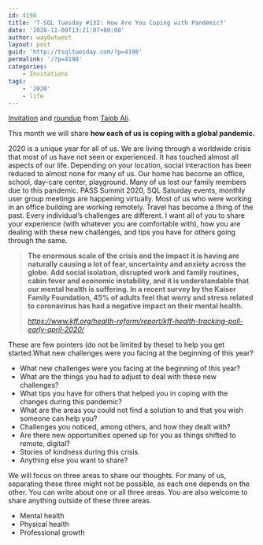 ```yaml
---
id: 4198
title: 'T-SQL Tuesday #132: How Are You Coping with Pandemic?'
date: '2020-11-09T13:21:07+00:00'
author: way0utwest
layout: post
guid: 'http://tsqltuesday.com/?p=4198'
permalink: '/?p=4198'
categories:
    - Invitations
tags:
    - '2020'
    - life
---
```


[Invitation](https://sqlworldwide.com/t-sql-tuesday-132-how-are-you-coping-with-pandemic/) and [roundup](https://sqlworldwide.com/tsql-tuesday-132-roundup/) from [Taiob Ali](https://sqlworldwide.com/t-sql-tuesday-132-how-are-you-coping-with-pandemic/).

This month we will share **how each of us is coping with a global pandemic.**

2020 is a unique year for all of us. We are living through a worldwide crisis that most of us have not seen or experienced. It has touched almost all aspects of our life. Depending on your location, social interaction has been reduced to almost none for many of us. Our home has become an office, school, day-care center, playground. Many of us lost our family members due to this pandemic. PASS Summit 2020, SQL Saturday events, monthly user group meetings are happening virtually. Most of us who were working in an office building are working remotely. Travel has become a thing of the past. Every individual’s challenges are different. I want all of you to share your experience (with whatever you are comfortable with), how you are dealing with these new challenges, and tips you have for others going through the same.

> **The enormous scale of the crisis and the impact it is having are naturally causing a lot of fear, uncertainty and anxiety across the globe. Add social isolation, disrupted work and family routines, cabin fever and economic instability, and it is understandable that our mental health is suffering. In a recent survey by the Kaiser Family Foundation, 45% of adults feel that worry and stress related to coronavirus has had a negative impact on their mental health.**
> 
> <cite>https://www.kff.org/health-reform/report/kff-health-tracking-poll-early-april-2020/</cite>

These are few pointers (do not be limited by these) to help you get started.What new challenges were you facing at the beginning of this year?

- What new challenges were you facing at the beginning of this year?
- What are the things you had to adjust to deal with these new challenges?
- What tips you have for others that helped you in coping with the changes during this pandemic?
- What are the areas you could not find a solution to and that you wish someone can help you?
- Challenges you noticed, among others, and how they dealt with?
- Are there new opportunities opened up for you as things shifted to remote, digital?
- Stories of kindness during this crisis.
- Anything else you want to share?

We will focus on three areas to share our thoughts. For many of us, separating these three might not be possible, as each one depends on the other. You can write about one or all three areas. You are also welcome to share anything outside of these three areas.

- Mental health
- Physical health
- Professional growth